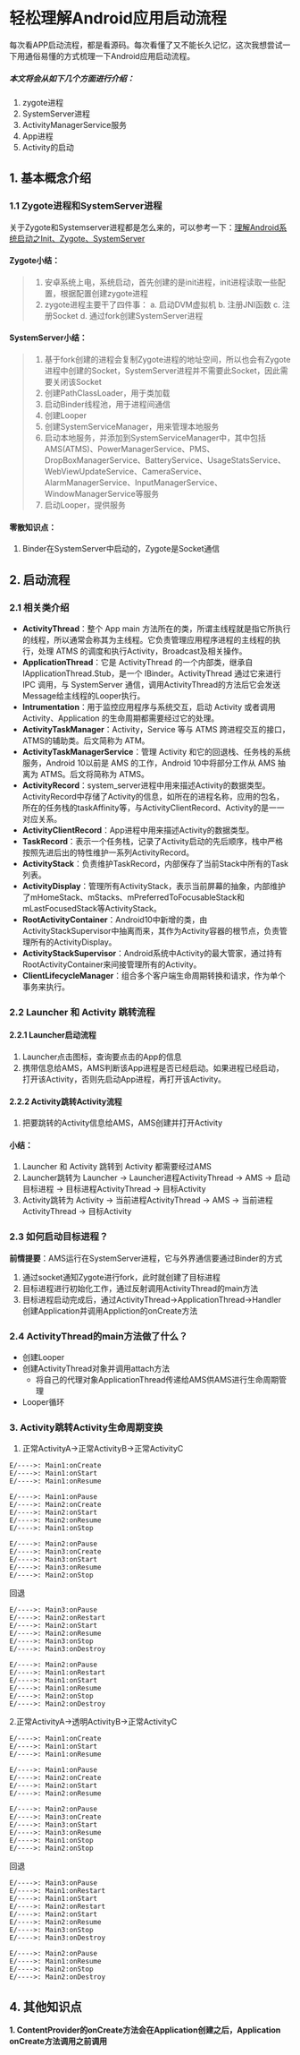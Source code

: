 # 轻松理解Android应用启动流程
每次看APP启动流程，都是看源码。每次看懂了又不能长久记忆，这次我想尝试一下用通俗易懂的方式梳理一下Android应用启动流程。  

##### 本文将会从如下几个方面进行介绍：
1. zygote进程
2. SystemServer进程
3. ActivityManagerService服务
4. App进程
5. Activity的启动
## 1. 基本概念介绍
### 1.1 Zygote进程和SystemServer进程  
关于Zygote和Systemserver进程都是怎么来的，可以参考一下：[理解Android系统启动之Init、Zygote、SystemServer](https://juejin.cn/post/7016309726891737096)  
#### Zygote小结：
> 1. 安卓系统上电，系统启动，首先创建的是init进程，init进程读取一些配置，根据配置创建zygote进程
> 2. zygote进程主要干了四件事：
    a. 启动DVM虚拟机
    b. 注册JNI函数
    c. 注册Socket
    d. 通过fork创建SystemServer进程
    
#### SystemServer小结：
> 1. 基于fork创建的进程会复制Zygote进程的地址空间，所以也会有Zygote进程中创建的Socket，SystemServer进程并不需要此Socket，因此需要关闭该Socket
> 2. 创建PathClassLoader，用于类加载
> 3. 启动Binder线程池，用于进程间通信
> 4. 创建Looper
> 5. 创建SystemServiceManager，用来管理本地服务
> 6. 启动本地服务，并添加到SystemServiceManager中，其中包括AMS(ATMS)、PowerManagerService、PMS、DropBoxManagerService、BatteryService、UsageStatsService、WebViewUpdateService、CameraService、AlarmManagerService、InputManagerService、WindowManagerService等服务
> 7. 启动Looper，提供服务

#### 零散知识点：
1. Binder在SystemServer中启动的，Zygote是Socket通信

## 2. 启动流程 
### 2.1 相关类介绍
-   **ActivityThread**：整个 App main 方法所在的类，所谓主线程就是指它所执行的线程，所以通常会称其为主线程。它负责管理应用程序进程的主线程的执行，处理 ATMS 的调度和执行Activity，Broadcast及相关操作。
-   **ApplicationThread**：它是 ActivityThread 的一个内部类，继承自 IApplicationThread.Stub，是一个 IBinder。ActivityThread 通过它来进行 IPC 调用，与 SystemServer 通信，调用ActivityThread的方法后它会发送Message给主线程的Looper执行。
-   **Intrumentation**：用于监控应用程序与系统交互，启动 Activity 或者调用 Activity、Application 的生命周期都需要经过它的处理。
-   **ActivityTaskManager**：Activity，Service 等与 ATMS 跨进程交互的接口，ATMS的辅助类。后文简称为 ATM。
-   **ActivityTaskManagerService**：管理 Activity 和它的回退栈、任务栈的系统服务，Android 10以前是 AMS 的工作，Android 10中将部分工作从 AMS 抽离为 ATMS。后文将简称为 ATMS。
-   **ActivityRecord**：system_server进程中用来描述Activity的数据类型。ActivityRecord中存储了Activity的信息，如所在的进程名称，应用的包名，所在的任务栈的taskAffinity等，与ActivityClientRecord、Activity的是一一对应关系。
-   **ActivityClientRecord**：App进程中用来描述Activity的数据类型。
-   **TaskRecord**：表示一个任务栈，记录了Activity启动的先后顺序，栈中严格按照先进后出的特性维护一系列ActivityRecord。
-   **ActivityStack**：负责维护TaskRecord，内部保存了当前Stack中所有的Task列表。
-   **ActivityDisplay**：管理所有ActivityStack，表示当前屏幕的抽象，内部维护了mHomeStack、mStacks、mPreferredToFocusableStack和mLastFocusedStack等ActivityStack。
-   **RootActivityContainer**：Android10中新增的类，由ActivityStackSupervisor中抽离而来，其作为Activity容器的根节点，负责管理所有的ActivityDisplay。
-   **ActivityStackSupervisor**：Android系统中Activity的最大管家，通过持有RootActivityContainer来间接管理所有的Activity。
-   **ClientLifecycleManager**：组合多个客户端生命周期转换和请求，作为单个事务来执行。

### 2.2 Launcher 和 Activity 跳转流程
#### 2.2.1 Launcher启动流程
1. Launcher点击图标，查询要点击的App的信息
2. 携带信息给AMS，AMS判断该App进程是否已经启动。如果进程已经启动，打开该Activity，否则先启动App进程，再打开该Activity。
    
#### 2.2.2 Activity跳转Activity流程
1. 把要跳转的Activity信息给AMS，AMS创建并打开Activity

#### 小结：
1. Launcher 和 Activity 跳转到 Activity 都需要经过AMS
2. Launcher跳转为 Launcher -> Launcher进程ActivityThread -> AMS -> 启动目标进程 -> 目标进程ActivityThread -> 目标Activity
3. Activity跳转为 Activity -> 当前进程ActivityThread -> AMS -> 当前进程ActivityThread -> 目标Activity

### 2.3 如何启动目标进程？
**前情提要**：AMS运行在SystemServer进程，它与外界通信要通过Binder的方式  
1. 通过socket通知Zygote进行fork，此时就创建了目标进程
2. 目标进程进行初始化工作，通过反射调用ActivityThread的main方法
3. 目标进程启动完成后，通过ActivityThread->ApplicationThread->Handler 创建Application并调用Appliction的onCreate方法


### 2.4 ActivityThread的main方法做了什么？
- 创建Looper
- 创建ActivityThread对象并调用attach方法
    - 将自己的代理对象ApplicationThread传递给AMS供AMS进行生命周期管理
- Looper循环

### 3. Activity跳转Activity生命周期变换

1. 正常ActivityA->正常ActivityB->正常ActivityC
```
E/---->: Main1:onCreate
E/---->: Main1:onStart
E/---->: Main1:onResume

E/---->: Main1:onPause
E/---->: Main2:onCreate
E/---->: Main2:onStart
E/---->: Main2:onResume
E/---->: Main1:onStop

E/---->: Main2:onPause
E/---->: Main3:onCreate
E/---->: Main3:onStart
E/---->: Main3:onResume
E/---->: Main2:onStop
```
回退
```
E/---->: Main3:onPause
E/---->: Main2:onRestart
E/---->: Main2:onStart
E/---->: Main2:onResume
E/---->: Main3:onStop
E/---->: Main3:onDestroy

E/---->: Main2:onPause
E/---->: Main1:onRestart
E/---->: Main1:onStart
E/---->: Main1:onResume
E/---->: Main2:onStop
E/---->: Main2:onDestroy
```

2.正常ActivityA->透明ActivityB->正常ActivityC
```
E/---->: Main1:onCreate
E/---->: Main1:onStart
E/---->: Main1:onResume

E/---->: Main1:onPause
E/---->: Main2:onCreate
E/---->: Main2:onStart
E/---->: Main2:onResume

E/---->: Main2:onPause
E/---->: Main3:onCreate
E/---->: Main3:onStart
E/---->: Main3:onResume
E/---->: Main1:onStop
E/---->: Main2:onStop
```
回退
```
E/---->: Main3:onPause
E/---->: Main1:onRestart
E/---->: Main1:onStart
E/---->: Main2:onRestart
E/---->: Main2:onStart
E/---->: Main2:onResume
E/---->: Main3:onStop
E/---->: Main3:onDestroy

E/---->: Main2:onPause
E/---->: Main1:onResume
E/---->: Main2:onStop
E/---->: Main2:onDestroy
```

## 4. 其他知识点
**1. ContentProvider的onCreate方法会在Application创建之后，Application onCreate方法调用之前调用**

